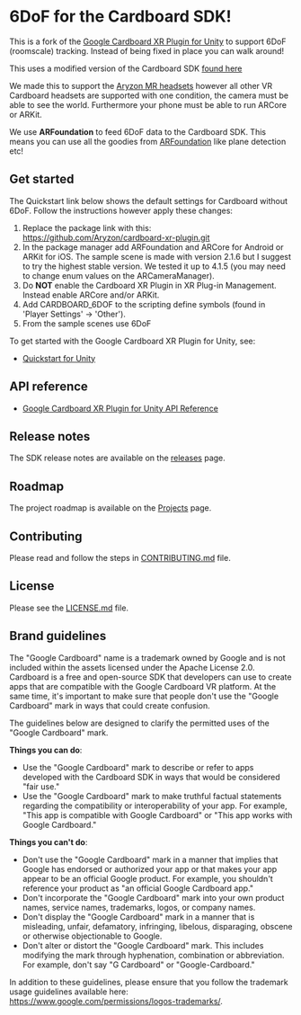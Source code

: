 6DoF for the Cardboard SDK!
====================================
This is a fork of the [Google Cardboard XR Plugin for Unity](https://github.com/googlevr/cardboard-xr-plugin/) to support 6DoF (roomscale) tracking. Instead of being fixed in place you can walk around!

This uses a modified version of the Cardboard SDK [found here](https://github.com/Aryzon/cardboard/tree/development/)

We made this to support the [Aryzon MR headsets](https://aryzon.com) however all other VR Cardboard headsets are supported with one condition, the camera must be able to see the world. Furthermore your phone must be able to run ARCore or ARKit.

We use **ARFoundation** to feed 6DoF data to the Cardboard SDK. This means you can use all the goodies from [ARFoundation](https://docs.unity3d.com/Packages/com.unity.xr.arfoundation@4.1/manual/index.html) like plane detection etc!


## Get started

The Quickstart link below shows the default settings for Cardboard without 6DoF.
Follow the instructions however apply these changes:

1) Replace the package link with this: https://github.com/Aryzon/cardboard-xr-plugin.git
2) In the package manager add ARFoundation and ARCore for Android or ARKit for iOS. The sample scene is made with version 2.1.6 but I suggest to try the highest stable version. We tested it up to 4.1.5 (you may need to change enum values on the ARCameraManager).
3) Do **NOT** enable the Cardboard XR Plugin in XR Plug-in Management. Instead enable ARCore and/or ARKit.
4) Add CARDBOARD_6DOF to the scripting define symbols (found in 'Player Settings' -> 'Other').
5) From the sample scenes use 6DoF

To get started with the Google Cardboard XR Plugin for Unity, see:

* [Quickstart for Unity](//developers.google.com/cardboard/develop/unity/quickstart)


## API reference

* [Google Cardboard XR Plugin for Unity API Reference](//developers.google.com/cardboard/reference/unity)


## Release notes

The SDK release notes are available on the
[releases](//github.com/googlevr/cardboard-xr-plugin/releases) page.


## Roadmap

The project roadmap is available on the
[Projects](https://github.com/googlevr/cardboard/projects/1) page.


## Contributing

Please read and follow the steps in [CONTRIBUTING.md](/CONTRIBUTING.md) file.


## License

Please see the [LICENSE.md](/LICENSE.md) file.


## Brand guidelines

The "Google Cardboard" name is a trademark owned by Google and is not included
within the assets licensed under the Apache License 2.0. Cardboard is a free
and open-source SDK that developers can use to create apps that are compatible
with the Google Cardboard VR platform. At the same time, it's important to make
sure that people don't use the "Google Cardboard" mark in ways that could
create confusion.

The guidelines below are designed to clarify the permitted uses of the "Google
Cardboard" mark.

**Things you can do**:

* Use the "Google Cardboard" mark to describe or refer to apps developed with
  the Cardboard SDK in ways that would be considered "fair use."
* Use the "Google Cardboard" mark to make truthful factual statements regarding
  the compatibility or interoperability of your app. For example, "This app is
  compatible with Google Cardboard" or "This app works with Google Cardboard."

**Things you can't do**:

* Don't use the "Google Cardboard" mark in a manner that implies that Google has
  endorsed or authorized your app or that makes your app appear to be an
  official Google product. For example, you shouldn't reference your product as
  "an official Google Cardboard app."
* Don't incorporate the "Google Cardboard" mark into your own product names,
  service names, trademarks, logos, or company names.
* Don't display the "Google Cardboard" mark in a manner that is misleading,
  unfair, defamatory, infringing, libelous, disparaging, obscene or otherwise
  objectionable to Google.
* Don't alter or distort the "Google Cardboard" mark. This includes modifying
  the mark through hyphenation, combination or abbreviation. For example, don't
  say "G Cardboard" or "Google-Cardboard."

In addition to these guidelines, please ensure that you follow the trademark
usage guidelines available here:
https://www.google.com/permissions/logos-trademarks/.
